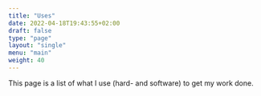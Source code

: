 ```yaml
---
title: "Uses"
date: 2022-04-18T19:43:55+02:00
draft: false
type: "page"
layout: "single"
menu: "main"
weight: 40
---
```

This page is a list of what I use (hard- and software) to get my work done.
